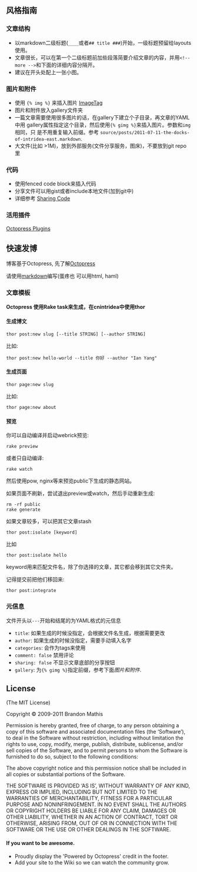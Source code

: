 风格指南
--------

### 文章结构 ###

-   以markdown二级标题(`____`或者`## title ###`)开始，一级标题预留给layouts使用。
-   文章很长，可以在第一个二级标题前加些段落简要介绍文章的内容，并用`<!-- more
    -->`和下面的详细内容分隔开。
-   建议在开头处配上一张小图。

### 图片和附件 ###

-   使用 `{% img %}` 来插入图片 [ImageTag](http://octopress.org/docs/plugins/image-tag/)
-   图片和附件放入gallery文件夹
-   一篇文章需要使用很多图片的话，在gallery下建立个子目录，再文章的YAML中用
    gallery属性指定这个目录，然后使用`{% gimg %}`来插入图片。参数和`img`相同，只
    是不用重复输入前缀。参考
    `source/posts/2011-07-11-the-docks-of-intridea-east.markdown`.
-   大文件(比如 >1M)，放到外部服务(文件分享服务，图床)，不要放到git repo里

### 代码 ###

-   使用fenced code block来插入代码
-   分享文件可以用gist或者include本地文件(加到git中)
-   详细参考 [Sharing Code](http://octopress.org/docs/blogging/code/)

### 活用插件 ###

[Octopress Plugins](http://octopress.org/docs/blogging/plugins/)

快速发博
--------

博客基于Octopress, 先了解[Octopress](http://octopress.org/docs)

请使用[markdown](http://daringfireball.net/projects/markdown/syntax)编写(蛋疼也
可以用html, haml)

### 文章模板 ###

**Octopress 使用Rake task来生成，在cnintridea中使用thor**

#### 生成博文 ####

    thor post:new slug [--title STRING] [--author STRING]

比如:

    thor post:new hello-world --title 你好 --author "Ian Yang"


#### 生成页面 #####

    thor page:new slug

比如:

    thor page:new about

#### 预览 ####

你可以自动编译并启动webrick预览:

    rake preview

或者只自动编译:

    rake watch

然后使用pow, nginx等来预览public下生成的静态网站。

如果页面不刷新，尝试退出preview或watch，然后手动重新生成:

    rm -rf public
    rake generate

如果文章较多，可以把其它文章stash

    thor post:isolate [keyword]

比如

    thor post:isolate hello

keyword用来匹配文件名，除了你选择的文章，其它都会移到其它文件夹。

记得提交前把他们移回来:

    thor post:integrate

### 元信息 ###

文件开头以`---`开始和结尾的为YAML格式的元信息

-   `title`: 如果生成的时候没指定，会根据文件名生成，根据需要更改
-   `author`: 如果生成的时候没指定，需要手动填入名字
-   `categories`: 会作为tags来使用
-   `comment: false` 禁用评论
-   `sharing: false` 不显示文章底部的分享按钮
-   `gallery`: 为`{% gimg %}`指定前缀，参考下面*图片和附件*.

License
-------

(The MIT License)

Copyright © 2009-2011 Brandon Mathis

Permission is hereby granted, free of charge, to any person obtaining a copy of this software and associated documentation files (the ‘Software’), to deal in the Software without restriction, including without limitation the rights to use, copy, modify, merge, publish, distribute, sublicense, and/or sell copies of the Software, and to permit persons to whom the Software is furnished to do so, subject to the following conditions:

The above copyright notice and this permission notice shall be included in all copies or substantial portions of the Software.

THE SOFTWARE IS PROVIDED ‘AS IS’, WITHOUT WARRANTY OF ANY KIND, EXPRESS OR IMPLIED, INCLUDING BUT NOT LIMITED TO THE WARRANTIES OF MERCHANTABILITY, FITNESS FOR A PARTICULAR PURPOSE AND NONINFRINGEMENT. IN NO EVENT SHALL THE AUTHORS OR COPYRIGHT HOLDERS BE LIABLE FOR ANY CLAIM, DAMAGES OR OTHER LIABILITY, WHETHER IN AN ACTION OF CONTRACT, TORT OR OTHERWISE, ARISING FROM, OUT OF OR IN CONNECTION WITH THE SOFTWARE OR THE USE OR OTHER DEALINGS IN THE SOFTWARE.


#### If you want to be awesome.
- Proudly display the 'Powered by Octopress' credit in the footer.
- Add your site to the Wiki so we can watch the community grow.
